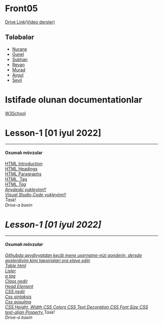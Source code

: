 # Front05

<a href="https://drive.google.com/drive/folders/1_jse_NIst9AAYvOihIXAJpX3tf_vZGME?usp=sharing">Drive Link(Video dersler)</a> <br>

## Tələbələr
 - [Nurane]()
 - [Gunel]()
 - [Subhan]()
 - [Revan]()
 - [Murad]()
 - [Aygul]()
 - [Sevil]()

<h1> Istifade olunan documentationlar </h1>
<a href="https://www.w3schools.com/html/default.asp">W3School</a> <br>

<h1> Lesson-1 [01 iyul 2022] </h1>
<hr>
<h4>Oxumalı mövzular</h4>
<a href="https://www.w3schools.com/html/html_intro.asp"> HTML Introduction</a> <br>
<a href="https://www.w3schools.com/html/html_headings.asp">HTML Headings </a> <br>
<a href="https://www.w3schools.com/html/html_paragraphs.asp">HTML Paragraphs </a> <br>
<a href="https://www.w3schools.com/tags/tag_img.asp">HTML <img> Tag </a> <br>
<a href="https://www.w3schools.com/tags/tag_i.asp">HTML <i> Tag </a> <br>
<a href="https://anydesk.com/en/downloads/windows"> Anydeski yukleyinn!!</a> <br>
<a href="https://code.visualstudio.com/download"> Visual Studio Code yukleyinn!!</a> <br>
Task! <br/>
Drive-a baxin

<h1> Lesson-1 [01 iyul 2022] </h1>
<hr>
<h4>Oxumalı mövzular</h4>
<a href="https://github.com/"> Githubda qeydiyyatdan kecib mene username-nizi gonderin, dersde gosterdiyim kimi tapsiriqlari ora elave edin  </a> <br>
<a href="https://www.w3schools.com/html/html_tables.asp">Table html  </a> <br>
<a href="https://www.w3schools.com/html/html_lists.asp">Lisler  </a> <br>
<a href="https://www.w3schools.com/tags/tag_a.asp">a tag  </a> <br>
<a href="https://www.w3schools.com/html/html_classes.asp"> Class nedir </a> <br>
<a href="https://www.w3schools.com/html/html_head.asp">Head Element  </a> <br>
<a href="https://www.w3schools.com/css/css_intro.asp">CSS nedir  </a> <br>
<a href="https://www.w3schools.com/css/css_syntax.asp"> Css sintaksis </a> <br>
<a href="https://www.w3schools.com/css/css_howto.asp"> Css qosulma </a> <br>
<a href="https://www.w3schools.com/css/css_dimension.asp"> CSS Height, Width  </a> 
<a href="https://www.w3schools.com/css/css_colors.asp">CSS Colors  </a> 
<a href="https://www.w3schools.com/css/css_text_decoration.asp">CSS Text Decoration  </a> 
<a href="https://www.w3schools.com/css/css_font_size.asp"> CSS Font Size </a> 
<a href="https://www.w3schools.com/cssref/pr_text_text-align.ASP">CSS text-align Property </a> 
Task! <br/>
Drive-a baxin
